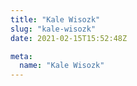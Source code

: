 ```yaml
---
title: "Kale Wisozk"
slug: "kale-wisozk"
date: 2021-02-15T15:52:48Z

meta:
  name: "Kale Wisozk"
---
```


